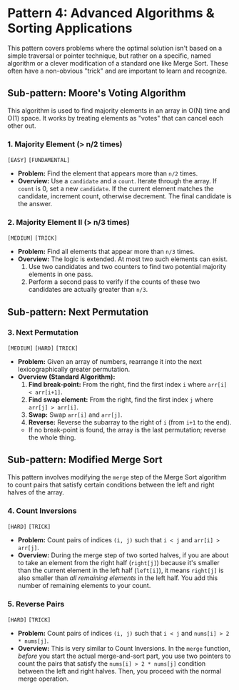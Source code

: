 # Pattern 4: Advanced Algorithms & Sorting Applications

This pattern covers problems where the optimal solution isn't based on a simple traversal or pointer technique, but rather on a specific, named algorithm or a clever modification of a standard one like Merge Sort. These often have a non-obvious "trick" and are important to learn and recognize.

## Sub-pattern: Moore's Voting Algorithm

This algorithm is used to find majority elements in an array in O(N) time and O(1) space. It works by treating elements as "votes" that can cancel each other out.

### 1. Majority Element (> n/2 times)
`[EASY]` `[FUNDAMENTAL]`
- **Problem:** Find the element that appears more than `n/2` times.
- **Overview:** Use a `candidate` and a `count`. Iterate through the array. If `count` is 0, set a new `candidate`. If the current element matches the candidate, increment count, otherwise decrement. The final candidate is the answer.

### 2. Majority Element II (> n/3 times)
`[MEDIUM]` `[TRICK]`
- **Problem:** Find all elements that appear more than `n/3` times.
- **Overview:** The logic is extended. At most two such elements can exist.
    1.  Use two candidates and two counters to find two potential majority elements in one pass.
    2.  Perform a second pass to verify if the counts of these two candidates are actually greater than `n/3`.

## Sub-pattern: Next Permutation

### 3. Next Permutation
`[MEDIUM]` `[HARD]` `[TRICK]`
- **Problem:** Given an array of numbers, rearrange it into the next lexicographically greater permutation.
- **Overview (Standard Algorithm):**
    1.  **Find break-point:** From the right, find the first index `i` where `arr[i] < arr[i+1]`.
    2.  **Find swap element:** From the right, find the first index `j` where `arr[j] > arr[i]`.
    3.  **Swap:** Swap `arr[i]` and `arr[j]`.
    4.  **Reverse:** Reverse the subarray to the right of `i` (from `i+1` to the end).
    - If no break-point is found, the array is the last permutation; reverse the whole thing.

## Sub-pattern: Modified Merge Sort

This pattern involves modifying the `merge` step of the Merge Sort algorithm to count pairs that satisfy certain conditions between the left and right halves of the array.

### 4. Count Inversions
`[HARD]` `[TRICK]`
- **Problem:** Count pairs of indices `(i, j)` such that `i < j` and `arr[i] > arr[j]`.
- **Overview:** During the merge step of two sorted halves, if you are about to take an element from the right half (`right[j]`) because it's smaller than the current element in the left half (`left[i]`), it means `right[j]` is also smaller than *all remaining elements* in the left half. You add this number of remaining elements to your count.

### 5. Reverse Pairs
`[HARD]` `[TRICK]`
- **Problem:** Count pairs of indices `(i, j)` such that `i < j` and `nums[i] > 2 * nums[j]`.
- **Overview:** This is very similar to Count Inversions. In the `merge` function, *before* you start the actual merge-and-sort part, you use two pointers to count the pairs that satisfy the `nums[i] > 2 * nums[j]` condition between the left and right halves. Then, you proceed with the normal merge operation.
